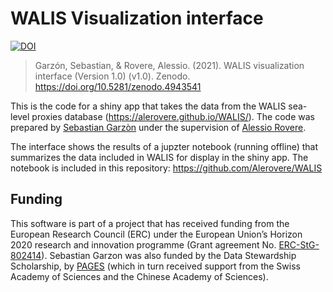 # WALIS Visualization interface

[![DOI](https://zenodo.org/badge/329045377.svg)](https://zenodo.org/badge/latestdoi/329045377)

> Garzón, Sebastian, & Rovere, Alessio. (2021). WALIS visualization interface (Version 1.0) (v1.0). Zenodo. https://doi.org/10.5281/zenodo.4943541

This is the code for a shiny app that takes the data from the WALIS sea-level proxies database (https://alerovere.github.io/WALIS/). The code was prepared by [Sebastian Garzòn](https://github.com/SbastianGarzon) under the supervision of [Alessio Rovere](https://github.com/Alerovere).

The interface shows the results of a jupzter notebook (running offline) that summarizes the data included in WALIS for display in the shiny app. The notebook is included in this repository: https://github.com/Alerovere/WALIS

## Funding
This software is part of a project that has received funding from the European Research Council (ERC) under the European Union’s Horizon 2020 research and innovation programme (Grant agreement No. [ERC-StG-802414](https://cordis.europa.eu/project/id/802414/it)). Sebastian Garzon was also funded by the Data Stewardship Scholarship, by [PAGES](https://pastglobalchanges.org) (which in turn received support from the Swiss Academy of Sciences and the Chinese Academy of Sciences).
